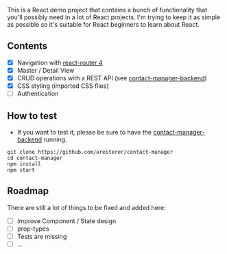 This is a React demo project that contains a bunch of functionality that you'll possibly need in a lot of React projects. I'm trying to keep it as simple as possible so it's suitable for React beginners to learn about React.

## Contents

* [x] Navigation with [react-router 4](https://github.com/ReactTraining/react-router)
* [x] Master / Detail View
* [x] CRUD operations with a REST API (see [contact-manager-backend](https://github.com/areiterer/contact-manager-backend))
* [x] CSS styling (imported CSS files)
* [ ] Authentication

## How to test

* If you want to test it, please be sure to have the [contact-manager-backend](https://github.com/areiterer/contact-manager-backend) running.

```
git clone https://github.com/areiterer/contact-manager
cd contact-manager
npm install
npm start
```

## Roadmap

There are still a lot of things to be fixed and added here:

* [ ] Improve Component / State design
* [ ] prop-types
* [ ] Tests are missing
* [ ] ...
